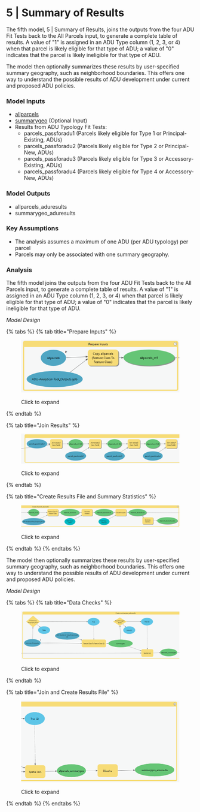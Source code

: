 # 5 | Summary of Results

The fifth model, 5 | Summary of Results, joins the outputs from the four ADU Fit Tests back to the All Parcels input, to generate a complete table of results. A value of "1" is assigned in an ADU Type column (1, 2, 3, or 4) when that parcel is likely eligible for that type of ADU; a value of "0" indicates that the parcel is likely ineligible for that type of ADU.&#x20;

The model then optionally summarizes these results by user-specified summary geography, such as neighborhood boundaries. This offers one way to understand the possible results of ADU development under current and proposed ADU policies.

### Model Inputs

* [allparcels](../analysis-preparation/spatial-inputs/1-3.-all-parcels.md)
* [summarygeo](../preparation/spatial-inputs/5-1.-summary-geography.md) (Optional Input)
* Results from ADU Typology Fit Tests:
  * parcels\_passforadu1 (Parcels likely eligible for Type 1 or Principal-Existing, ADUs)&#x20;
  * parcels\_passforadu2 (Parcels likely eligible for Type 2 or Principal-New, ADUs)&#x20;
  * parcels\_passforadu3 (Parcels likely eligible for Type 3 or Accessory-Existing, ADUs)&#x20;
  * parcels\_passforadu4 (Parcels likely eligible for Type 4 or Accessory-New, ADUs)&#x20;

### Model Outputs

* allparcels\_aduresults
* summarygeo\_aduresults

### Key Assumptions

* The analysis assumes a maximum of one ADU (per ADU typology) per parcel
* Parcels may only be associated with one summary geography.

### Analysis

The fifth model joins the outputs from the four ADU Fit Tests back to the All Parcels input, to generate a complete table of results. A value of "1" is assigned in an ADU Type column (1, 2, 3, or 4) when that parcel is likely eligible for that type of ADU; a value of "0" indicates that the parcel is likely ineligible for that type of ADU.&#x20;

_Model Design_

{% tabs %}
{% tab title="Prepare Inputs" %}
<figure><img src="../.gitbook/assets/image (5).png" alt=""><figcaption><p>Click to expand</p></figcaption></figure>
{% endtab %}

{% tab title="Join Results" %}
<figure><img src="../.gitbook/assets/image (6).png" alt=""><figcaption><p>Click to expand</p></figcaption></figure>
{% endtab %}

{% tab title="Create Results File and Summary Statistics" %}
<figure><img src="../.gitbook/assets/image (3).png" alt=""><figcaption><p>Click to expand</p></figcaption></figure>
{% endtab %}
{% endtabs %}

The model then optionally summarizes these results by user-specified summary geography, such as neighborhood boundaries. This offers one way to understand the possible results of ADU development under current and proposed ADU policies.

_Model Design_

{% tabs %}
{% tab title="Data Checks" %}
<figure><img src="../.gitbook/assets/image.png" alt=""><figcaption><p>Click to expand</p></figcaption></figure>
{% endtab %}

{% tab title="Join and Create Results File" %}
<figure><img src="../.gitbook/assets/image (2).png" alt=""><figcaption><p>Click to expand</p></figcaption></figure>
{% endtab %}
{% endtabs %}
